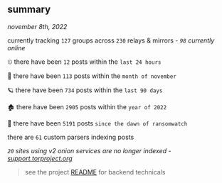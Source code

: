 
## summary
_november 8th, 2022_

currently tracking `127` groups across `230` relays & mirrors - _`98` currently online_

⏲ there have been `12` posts within the `last 24 hours`

🦈 there have been `113` posts within the `month of november`

🪐 there have been `734` posts within the `last 90 days`

🏚 there have been `2905` posts within the `year of 2022`

🦕 there have been `5191` posts `since the dawn of ransomwatch`

there are `61` custom parsers indexing posts

_`20` sites using v2 onion services are no longer indexed - [support.torproject.org](https://support.torproject.org/onionservices/v2-deprecation/)_

> see the project [README](https://github.com/joshhighet/ransomwatch#ransomwatch--) for backend technicals

